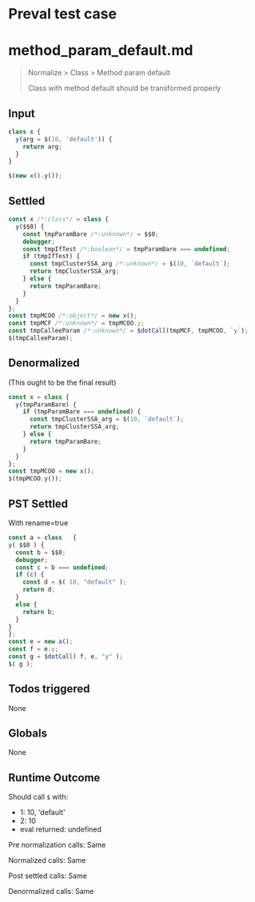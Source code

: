 # Preval test case

# method_param_default.md

> Normalize > Class > Method param default
>
> Class with method default should be transformed properly

## Input

`````js filename=intro
class x {
  y(arg = $(10, 'default')) {
    return arg;
  }
}

$(new x().y());
`````


## Settled


`````js filename=intro
const x /*:class*/ = class {
  y($$0) {
    const tmpParamBare /*:unknown*/ = $$0;
    debugger;
    const tmpIfTest /*:boolean*/ = tmpParamBare === undefined;
    if (tmpIfTest) {
      const tmpClusterSSA_arg /*:unknown*/ = $(10, `default`);
      return tmpClusterSSA_arg;
    } else {
      return tmpParamBare;
    }
  }
};
const tmpMCOO /*:object*/ = new x();
const tmpMCF /*:unknown*/ = tmpMCOO.y;
const tmpCalleeParam /*:unknown*/ = $dotCall(tmpMCF, tmpMCOO, `y`);
$(tmpCalleeParam);
`````


## Denormalized
(This ought to be the final result)

`````js filename=intro
const x = class {
  y(tmpParamBare) {
    if (tmpParamBare === undefined) {
      const tmpClusterSSA_arg = $(10, `default`);
      return tmpClusterSSA_arg;
    } else {
      return tmpParamBare;
    }
  }
};
const tmpMCOO = new x();
$(tmpMCOO.y());
`````


## PST Settled
With rename=true

`````js filename=intro
const a = class   {
y( $$0 ) {
  const b = $$0;
  debugger;
  const c = b === undefined;
  if (c) {
    const d = $( 10, "default" );
    return d;
  }
  else {
    return b;
  }
}
};
const e = new a();
const f = e.y;
const g = $dotCall( f, e, "y" );
$( g );
`````


## Todos triggered


None


## Globals


None


## Runtime Outcome


Should call `$` with:
 - 1: 10, 'default'
 - 2: 10
 - eval returned: undefined

Pre normalization calls: Same

Normalized calls: Same

Post settled calls: Same

Denormalized calls: Same
